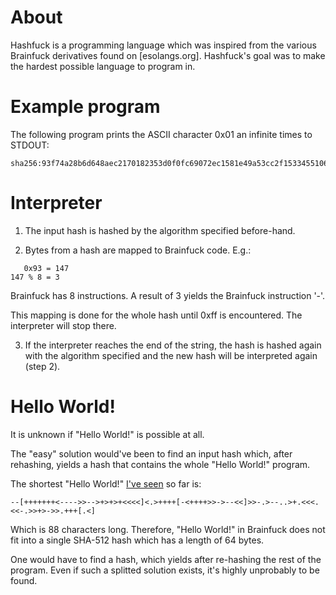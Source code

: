 # About

Hashfuck is a programming language which was inspired from the various Brainfuck derivatives found on [esolangs.org]. Hashfuck's goal was to make the hardest possible language to program in.

# Example program

The following program prints the ASCII character 0x01 an infinite times to STDOUT:

```
sha256:93f74a28b6d648aec2170182353d0f0fc69072ec1581e49a53cc2f1533455106
```

# Interpreter

1. The input hash is hashed by the algorithm specified before-hand.

2. Bytes from a hash are mapped to Brainfuck code. E.g.:

```
   0x93 = 147
147 % 8 = 3
```

Brainfuck has 8 instructions. A result of 3 yields the Brainfuck instruction '-'.

This mapping is done for the whole hash until 0xff is encountered. The interpreter will stop there.

3. If the interpreter reaches the end of the string, the hash is hashed again with the algorithm specified and the new hash will be interpreted again (step 2).

# Hello World!

It is unknown if "Hello World!" is possible at all. 

The "easy" solution would've been to find an input hash which, after rehashing, yields a hash that contains the whole "Hello World!" program.

The shortest "Hello World!" [I've seen](https://www.reddit.com/r/tinycode/comments/1oqgwm/shortest_hello_world_brainfuck_code/cdsn4mb/) so far is:

```--[+++++++<---->>-->+>+>+<<<<]<.>++++[-<++++>>->--<<]>>-.>--..>+.<<<.<<-.>>+>->>.+++[.<]```


Which is 88 characters long. Therefore, "Hello World!" in Brainfuck does not fit into a single SHA-512 hash which has a length of 64 bytes.

One would have to find a hash, which yields after re-hashing the rest of the program. Even if such a splitted solution exists, it's highly unprobably to be found.

